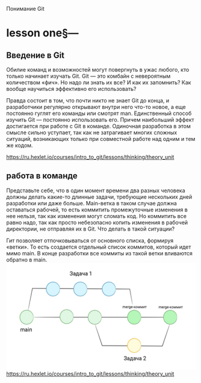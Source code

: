  Понимание Git 

# lesson one§—

## Введение в Git
Обилие команд и возможностей могут повергнуть в ужас любого, кто только начинает изучать Git. Git — это комбайн с невероятным количеством «фич». Но надо ли знать их все? И как их запомнить? Как вообще научиться эффективно его использовать?

Правда состоит в том, что почти никто не знает Git до конца, и разработчики регулярно открывают внутри него что-то новое, а еще постоянно гуглят его команды или смотрят man. Единственный способ изучить Git — постоянно использовать его. Причем наибольший эффект достигается при работе с Git в команде. Одиночная разработка в этом смысле сильно уступает, так как не затрагивает многих сложных ситуаций, возникающих только при совместной работе над одним и тем же кодом.

https://ru.hexlet.io/courses/intro_to_git/lessons/thinking/theory_unit

## работа в команде

Представьте себе, что в один момент времени два разных человека должны делать какие-то длинные задачи, требующие нескольких дней разработки или даже больше. Main-ветка в таком случае должна оставаться рабочей, то есть коммитить промежуточные изменения в нее нельзя, так как изменения могут сломать код. Но коммитить все равно надо, так как просто небезопасно копить изменения в рабочей директории, не отправляя их в Git. Что делать в такой ситуации?

Гит позволяет отпочковываться от основного списка, формируя «ветки». То есть создается отдельный список коммитов, который идет мимо main. В конце разработки все коммиты из такой ветки вливаются обратно в main.
![photo](photo0.jpg "Title")
https://ru.hexlet.io/courses/intro_to_git/lessons/thinking/theory_unit

